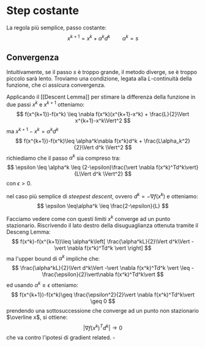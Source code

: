# Step costante
La regola più semplice, passo costante:
$$
x^{k+1} = x^k + \alpha^k d^k \qquad \alpha^k = s
$$
## Convergenza 
Intuitivamente, se il passo $s$ è troppo grande, il metodo diverge, se è troppo piccolo sarà lento. Troviamo una condizione, legata alla $L$-continuità della funzione, che ci assicura convergenza.

Applicando il [[Descent Lemma]] per stimare la differenza della funzione in due passi $x^k$ e $x^{k+1}$ otteniamo:
$$
f(x^{k+1})-f(x^k) \leq \nabla f(x^k)(x^{k+1}-x^k) + \frac{L}{2}\Vert x^{k+1}-x^k\Vert^2
$$
ma $x^{k+1}-x^k = \alpha^kd^k$ 
$$
f(x^{k+1})-f(x^k)\leq \alpha^k\nabla f(x^k)d^k + \frac{L\alpha_k^2}{2}\Vert d^k \Vert^2 
$$
richiediamo che il passo $\alpha^k$ sia compreso tra:
$$
\epsilon \leq \alpha^k \leq (2-\epsilon)\frac{\vert \nabla f(x^k)^Td^k\vert}{L\Vert d^k \Vert^2}
$$
con $\epsilon > 0$.

nel caso più semplice di _steepest descent_, ovvero $d^k = -\nabla f(x^k)$ e otteniamo:
$$
\epsilon \leq\alpha^k \leq \frac{2-\epsilon}{L}
$$

Facciamo vedere come con questi limiti $x^k$ converge ad un punto stazionario. Riscrivendo il lato destro della disuguaglianza ottenuta tramite il Desceng Lemma:
$$
f(x^k)-f(x^{k+1})\leq \alpha^k\left[ \frac{\alpha^kL}{2}\Vert d^k\Vert -\vert \nabla f(x^k)^Td^k \vert  \right]
$$
ma l'upper bound di $\alpha^k$ impliche che:
$$
\frac{\alpha^kL}{2}\Vert d^k\Vert -\vert \nabla f(x^k)^Td^k \vert  \leq -\frac{\epsilon}{2}\vert\nabla f(x^k)^Td^k\vert
$$
ed usando $\alpha^k \geq \epsilon$ otteniamo:
$$
f(x^{k+1})-f(x^k)\geq \frac{\epsilon^2}{2}\vert \nabla f(x^k)^Td^k\vert \geq 0
$$
prendendo una sottosuccessione che converge ad un punto non stazionario $\overline x$, si ottiene:
$$
\vert \nabla f(x^k)^Td^k| \to 0
$$
che va contro l'ipotesi di gradient related. $\square$


